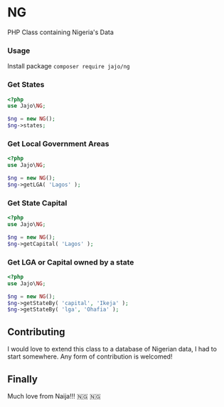 # NG
PHP Class containing Nigeria's Data 

### Usage 
Install package `composer require jajo/ng`


### Get States
```php 
<?php 
use Jajo\NG;

$ng = new NG();
$ng->states;
```
### Get Local Government Areas
```php 
<?php 
use Jajo\NG;

$ng = new NG();
$ng->getLGA( 'Lagos' );
```
### Get State Capital
```php 
<?php 
use Jajo\NG;

$ng = new NG();
$ng->getCapital( 'Lagos' );
```
### Get LGA or Capital owned by a state 
```php 
<?php 
use Jajo\NG;

$ng = new NG();
$ng->getStateBy( 'capital', 'Ikeja' );
$ng->getStateBy( 'lga', 'Ohafia' );
```
## Contributing
I would love to extend this class to a database of Nigerian data, I had to start somewhere. Any form of contribution is welcomed!

## Finally
Much love from Naija!!! 🇳🇬 🇳🇬